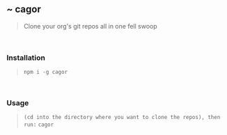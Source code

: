 

## ~ cagor

> Clone your org's git repos all in one fell swoop

<br>

### Installation

>
> `npm i -g cagor`
>

<br>

### Usage

>
> `(cd into the directory where you want to clone the repos), then run:`
> `cagor`
>
